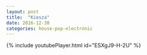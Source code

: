 ```yaml
---
layout: post
title:  "Kiesza"
date: 2016-12-30
categories: house-pop-electronic
---
```

{% include youtubePlayer.html id="ESXgJ9-H-2U" %}
